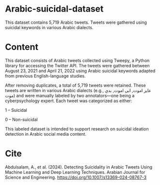# Arabic-suicidal-dataset
This dataset contains 5,719 Arabic tweets. Tweets were gathered using suicidal keywords in various Arabic dialects.

# Content
This dataset consists of Arabic tweets collected using Tweepy, a Python library for accessing the Twitter API. The tweets were gathered between August 23, 2021 and April 21, 2022 using Arabic suicidal keywords adapted from previous English-language studies.

After removing duplicates, a total of 5,719 tweets were retained. These tweets are written in various Arabic dialects (e.g., عايز اموت, ابى اموت, بدي موت) and were manually labeled by two annotators—one being a cyberpsychology expert. Each tweet was categorized as either:

1 – Suicidal

0 – Non-suicidal

This labeled dataset is intended to support research on suicidal ideation detection in Arabic social media content.

# Cite
Abdulsalam, A., et al. (2024). Detecting Suicidality in Arabic Tweets Using Machine Learning and Deep Learning Techniques. Arabian Journal for Science and Engineering. https://doi.org/10.1007/s13369-024-08767-3
